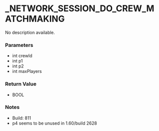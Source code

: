 # _NETWORK_SESSION_DO_CREW_MATCHMAKING

No description available.

### Parameters
* int crewId
* int p1
* int p2
* int maxPlayers

### Return Value
* BOOL

### Notes
* Build: 811
* p4 seems to be unused in 1.60/build 2628

